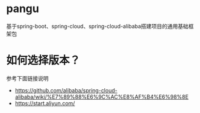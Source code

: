 # pangu
基于spring-boot、spring-cloud、spring-cloud-alibaba搭建项目的通用基础框架包

# 如何选择版本？
参考下面链接说明
* https://github.com/alibaba/spring-cloud-alibaba/wiki/%E7%89%88%E6%9C%AC%E8%AF%B4%E6%98%8E
* https://start.aliyun.com/

